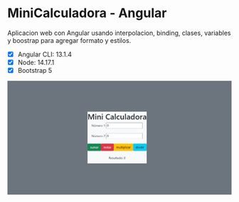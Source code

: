 # MiniCalculadora - Angular

Aplicacion web con Angular usando interpolacion, binding, clases, variables y boostrap para agregar formato y estilos.

- [x] Angular CLI: 13.1.4
- [x] Node: 14.17.1
- [x] Bootstrap 5  

![Vista previa](https://github.com/FranklinCncr/MiniCalculadora_Angular/blob/master/src/assets/minicalculadora.jpg)
